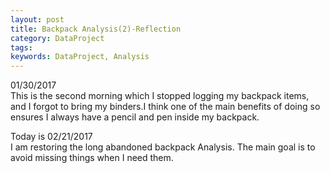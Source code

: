 ```yaml
---
layout: post
title: Backpack Analysis(2)-Reflection
category: DataProject
tags:
keywords: DataProject, Analysis
---
```


01/30/2017  
This is the second morning which I stopped logging my backpack items, and I 
forgot to bring my binders.I think one of the main benefits of doing so ensures I always have a pencil 
and pen inside my backpack.   

Today is 02/21/2017   
I am restoring the long abandoned backpack Analysis. 
The main goal is to avoid missing things when I need them. 
